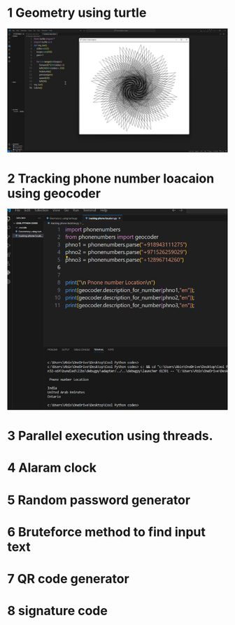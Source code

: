 # 1 Geometry using turtle

![screenshot](images/turtle.png)

# 2 Tracking phone number loacaion using geocoder

![screenshot](images/phtrack.png)

# 3 Parallel execution using threads.
# 4 Alaram clock
# 5 Random password generator
# 6 Bruteforce method to find input text
# 7 QR code generator
# 8 signature code
